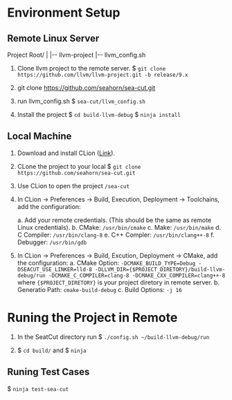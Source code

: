 # Environment Setup

## Remote Linux Server


Project Root/
|
|-- llvm-project
|-- llvm_config.sh

1. Clone llvm project to the remote server.
    $ `git clone https://github.com/llvm/llvm-project.git -b release/9.x`

2. git clone https://github.com/seahorn/sea-cut.git
3. run llvm_config.sh
    $ `sea-cut/llvm_config.sh`
4. Install the project
    $ `cd build-llvm-debug`
    $ `ninja install`


## Local Machine

1. Download and install CLion ([Link](https://www.jetbrains.com/clion/)).
2. CLone the project to your local
    $ `git clone https://github.com/seahorn/sea-cut.git`

3. Use CLion to open the project `/sea-cut`
4. In CLion -> Preferences -> Build, Execution, Deployment -> Toolchains, add the configuration:

    a. Add your remote credentials. (This should be the same as remote Linux credentials).
    b. CMake: `/usr/bin/cmake`
    c. Make: `/usr/bin/make`
    d. C Compiler: `/usr/bin/clang-8`
    e. C++ Compler: `/usr/bin/clang++-8`
    f. Debugger: `/usr/bin/gdb`
5. In CLion -> Preferences -> Build, Excution, Deployment -> CMake, add the configuration: 
a. CMake Option: 
    ```-DCMAKE_BUILD_TYPE=Debug -DSEACUT_USE_LINKER=lld-8 -DLLVM_DIR={$PROJECT_DIRETORY}/build-llvm-debug/run -DCMAKE_C_COMPILER=clang-8 -DCMAKE_CXX_COMPILER=clang++-8```
where `{$PROJECT_DIRETORY}` is your project diretory in remote server.
b. Generatio Path: `cmake-build-debug`
c. Build Options: `-j 16`

# Runing the Project in Remote

1. In the SeatCut directory run
    $ `./config.sh ~/build-llvm-debug/run`

2. $ `cd build/` and $ `ninja`


## Runing Test Cases
$ `ninja test-sea-cut`
